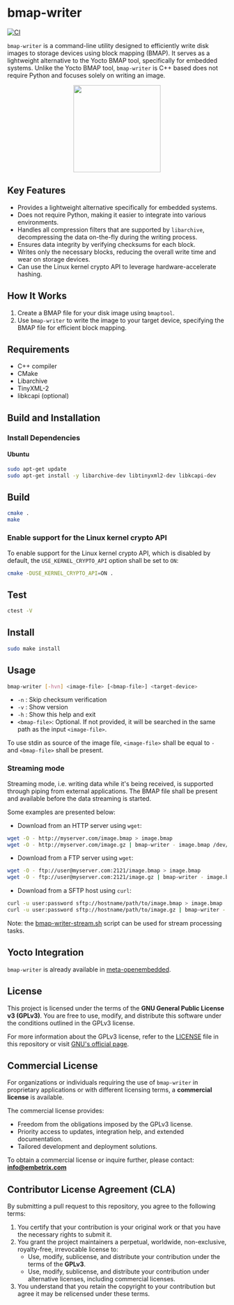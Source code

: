 
# bmap-writer

[![CI](https://github.com/embetrix/bmap-writer/actions/workflows/integration.yml/badge.svg)](https://github.com/embetrix/bmap-writer/actions/workflows/integration.yml)

`bmap-writer` is a command-line utility designed to efficiently write disk images to storage devices using block mapping (BMAP). 
It serves as a lightweight alternative to the Yocto BMAP tool, specifically for embedded systems. 
Unlike the Yocto BMAP tool, `bmap-writer` is C++ based does not require Python and focuses solely on writing an image.

<p align ="center"><img src=bmap-writer.jpeg width=200 height=200 /></p>

## Key Features

- Provides a lightweight alternative specifically for embedded systems.
- Does not require Python, making it easier to integrate into various environments.
- Handles all compression filters that are supported by `libarchive`, decompressing the data on-the-fly during the writing process.
- Ensures data integrity by verifying checksums for each block.
- Writes only the necessary blocks, reducing the overall write time and wear on storage devices.
- Can use the Linux kernel crypto API to leverage hardware-accelerate hashing.

## How It Works

1. Create a BMAP file for your disk image using `bmaptool`.
2. Use `bmap-writer` to write the image to your target device, specifying the BMAP file for efficient block mapping.

## Requirements

- C++ compiler
- CMake
- Libarchive
- TinyXML-2
- libkcapi (optional)

## Build and Installation

### Install Dependencies

#### Ubuntu

```sh
sudo apt-get update
sudo apt-get install -y libarchive-dev libtinyxml2-dev libkcapi-dev
```

## Build

```sh
cmake .
make
```

### Enable support for the Linux kernel crypto API

To enable support for the Linux kernel crypto API, which is disabled by default, the `USE_KERNEL_CRYPTO_API` option
shall be set to `ON`:

```sh
cmake -DUSE_KERNEL_CRYPTO_API=ON .
```

## Test

```sh
ctest -V
```

## Install

```sh
sudo make install
```

## Usage

```sh
bmap-writer [-hvn] <image-file> [<bmap-file>] <target-device>
```

* `-n` : Skip checksum verification
* `-v` : Show version
* `-h` : Show this help and exit
* `<bmap-file>`: Optional. If not provided, it will be searched in the same path as the input `<image-file>`.

To use stdin as source of the image file, `<image-file>` shall be equal to `-` and `<bmap-file>` shall be present.

### Streaming mode

Streaming mode, i.e. writing data while it's being received, is supported through piping from external applications.
The BMAP file shall be present and available before the data streaming is started.

Some examples are presented below:

* Download from an HTTP server using `wget`:
```bash
wget -O - http://myserver.com/image.bmap > image.bmap
wget -O - http://myserver.com/image.gz | bmap-writer - image.bmap /dev/sdX
```
* Download from a FTP server using `wget`:
```bash
wget -O - ftp://user@myserver.com:2121/image.bmap > image.bmap
wget -O - ftp://user@myserver.com:2121/image.gz | bmap-writer - image.bmap /dev/sdX
```
* Download from a SFTP host using `curl`:
```bash
curl -u user:password sftp://hostname/path/to/image.bmap > image.bmap
curl -u user:password sftp://hostname/path/to/image.gz | bmap-writer - image.bmap /dev/sdX
```

Note: the [bmap-writer-stream.sh](bmap-writer-stream.sh) script can be used for stream processing tasks.
 
## Yocto Integration

`bmap-writer` is already available in [meta-openembedded](https://github.com/openembedded/meta-openembedded/blob/master/meta-oe/recipes-support/bmap-writer).


## License

This project is licensed under the terms of the **GNU General Public License v3 (GPLv3)**.
You are free to use, modify, and distribute this software under the conditions outlined in the GPLv3 license.

For more information about the GPLv3 license, refer to the [LICENSE](LICENSE) file in this repository or visit [GNU's official page](https://www.gnu.org/licenses/gpl-3.0.html).


## Commercial License

For organizations or individuals requiring the use of `bmap-writer` in proprietary applications or with different licensing terms, a **commercial license** is available.

The commercial license provides:
- Freedom from the obligations imposed by the GPLv3 license.
- Priority access to updates, integration help, and extended documentation.
- Tailored development and deployment solutions.

To obtain a commercial license or inquire further, please contact: [**info@embetrix.com**](mailto:info@embetrix.com)


## Contributor License Agreement (CLA)

By submitting a pull request to this repository, you agree to the following terms:

1. You certify that your contribution is your original work or that you have the necessary rights to submit it.
2. You grant the project maintainers a perpetual, worldwide, non-exclusive, royalty-free, irrevocable license to:
   - Use, modify, sublicense, and distribute your contribution under the terms of the **GPLv3**.
   - Use, modify, sublicense, and distribute your contribution under alternative licenses, including commercial licenses.
3. You understand that you retain the copyright to your contribution but agree it may be relicensed under these terms.

